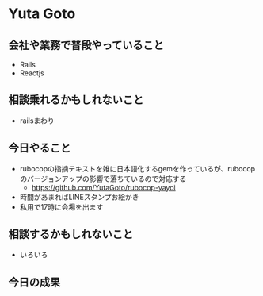 # Yuta Goto

## 会社や業務で普段やっていること

- Rails
- Reactjs

## 相談乗れるかもしれないこと

- railsまわり

## 今日やること

- rubocopの指摘テキストを雑に日本語化するgemを作っているが、rubocopのバージョンアップの影響で落ちているので対応する
  - https://github.com/YutaGoto/rubocop-yayoi
- 時間があまればLINEスタンプお絵かき
- 私用で17時に会場を出ます

## 相談するかもしれないこと

- いろいろ

## 今日の成果



